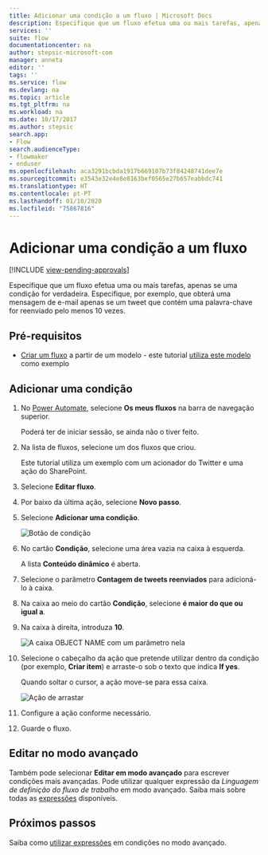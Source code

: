 ```yaml
---
title: Adicionar uma condição a um fluxo | Microsoft Docs
description: Especifique que um fluxo efetua uma ou mais tarefas, apenas se uma condição for verdadeira.
services: ''
suite: flow
documentationcenter: na
author: stepsic-microsoft-com
manager: anneta
editor: ''
tags: ''
ms.service: flow
ms.devlang: na
ms.topic: article
ms.tgt_pltfrm: na
ms.workload: na
ms.date: 10/17/2017
ms.author: stepsic
search.app:
- Flow
search.audienceType:
- flowmaker
- enduser
ms.openlocfilehash: aca3291bcbda1917b669107b73f84248741dee7e
ms.sourcegitcommit: e3543e32e4e8e8163bef0565e27b657eabbdc741
ms.translationtype: HT
ms.contentlocale: pt-PT
ms.lasthandoff: 01/10/2020
ms.locfileid: "75867816"
---
```

# <a name="add-a-condition-to-a-flow"></a>Adicionar uma condição a um fluxo
[!INCLUDE [view-pending-approvals](includes/cc-rebrand.md)]

Especifique que um fluxo efetua uma ou mais tarefas, apenas se uma condição for verdadeira. Especifique, por exemplo, que obterá uma mensagem de e-mail apenas se um tweet que contém uma palavra-chave for reenviado pelo menos 10 vezes.

## <a name="prerequisites"></a>Pré-requisitos

* [Criar um fluxo](get-started-logic-template.md) a partir de um modelo - este tutorial [utiliza este modelo](https://flow.microsoft.com/galleries/public/templates/e78571e5c70e4806a18eeacba5a897c8/) como exemplo

## <a name="add-a-condition"></a>Adicionar uma condição

1. No [Power Automate](https://flow.microsoft.com), selecione **Os meus fluxos** na barra de navegação superior.

    Poderá ter de iniciar sessão, se ainda não o tiver feito.

1. Na lista de fluxos, selecione um dos fluxos que criou.

    Este tutorial utiliza um exemplo com um acionador do Twitter e uma ação do SharePoint.

1. Selecione **Editar fluxo**.

1. Por baixo da última ação, selecione **Novo passo**.

1. Selecione **Adicionar uma condição**.

    ![Botão de condição](./media/add-condition/add-condition.png)

1. No cartão **Condição**, selecione uma área vazia na caixa à esquerda.

    A lista **Conteúdo dinâmico** é aberta.

1. Selecione o parâmetro **Contagem de tweets reenviados** para adicioná-lo à caixa.

1. Na caixa ao meio do cartão **Condição**, selecione **é maior do que ou igual a**.

1. Na caixa à direita, introduza **10**.

    ![A caixa OBJECT NAME com um parâmetro nela](./media/add-condition/specify-condition.png)

1. Selecione o cabeçalho da ação que pretende utilizar dentro da condição (por exemplo, **Criar item**) e arraste-o sob o texto que indica **If yes**.

    Quando soltar o cursor, a ação move-se para essa caixa.

    ![Ação de arrastar](./media/add-condition/drag-action.png)

1. Configure a ação conforme necessário.

1. Guarde o fluxo.

## <a name="edit-in-advanced-mode"></a>Editar no modo avançado

Também pode selecionar **Editar em modo avançado** para escrever condições mais avançadas. Pode utilizar qualquer expressão da *Linguagem de definição do fluxo de trabalho* em modo avançado. Saiba mais sobre todas as [expressões](https://msdn.microsoft.com/library/azure/mt643789.aspx) disponíveis.

## <a name="next-steps"></a>Próximos passos

Saiba como [utilizar expressões](use-expressions-in-conditions.md) em condições no modo avançado.